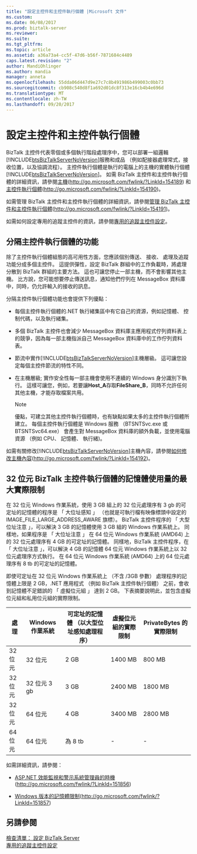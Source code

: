 ```yaml
---
title: "設定主控件和主控件執行個體 |Microsoft 文件"
ms.custom: 
ms.date: 06/08/2017
ms.prod: biztalk-server
ms.reviewer: 
ms.suite: 
ms.tgt_pltfrm: 
ms.topic: article
ms.assetid: a36a73a4-cc5f-47d6-b56f-7871684c4489
caps.latest.revision: "2"
author: MandiOhlinger
ms.author: mandia
manager: anneta
ms.openlocfilehash: 55dda06d447d9e27c7c8b491986b499003c0bb73
ms.sourcegitcommit: cb908c540d8f1a692d01dc8f313e16cb4b4e696d
ms.translationtype: MT
ms.contentlocale: zh-TW
ms.lasthandoff: 09/20/2017
---
```

# <a name="configuring-hosts-and-host-instances"></a>設定主控件和主控件執行個體
BizTalk 主控件代表零個或多個執行階段處理序中，您可以部署一組邏輯[!INCLUDE[btsBizTalkServerNoVersion](../includes/btsbiztalkservernoversion-md.md)]服務和成品 （例如配接器處理常式，接收位置，以及協調流程）。 主控件執行個體是執行的電腦上的主機的實體執行個體[!INCLUDE[btsBizTalkServerNoVersion](../includes/btsbiztalkservernoversion-md.md)]。 如需 BizTalk 主控件和主控件執行個體的詳細資訊，請參閱[主機](http://go.microsoft.com/fwlink/?LinkId=154189)(http://go.microsoft.com/fwlink/?LinkId=154189) 和[主控件執行個體](http://go.microsoft.com/fwlink/?LinkId=154190)(http://go.microsoft.com/fwlink/?LinkId=154190)。  
  
 如需管理 BizTalk 主控件和主控件執行個體的詳細資訊，請參閱[管理 BizTalk 主控件和主控件執行個體](http://go.microsoft.com/fwlink/?LinkId=154191)(http://go.microsoft.com/fwlink/?LinkId=154191)。  
  
 如需如何設定專用的追蹤主控件的資訊，請參閱[專用的追蹤主控件設定](../technical-guides/configuring-a-dedicated-tracking-host.md)。  
  
## <a name="separating-host-instances-by-functionality"></a>分隔主控件執行個體的功能  
 除了主控件執行個體組態的高可用性方面，您應該個別傳送、 接收、 處理及追蹤功能分成多個主控件。 這提供彈性，設定 BizTalk 群組中的工作負載時，將處理分散到 BizTalk 群組的主要方法。 這也可讓您停止一部主機，而不會影響其他主機。 比方說，您可能想要停止傳送訊息，通知他們佇列在 MessageBox 資料庫中，同時，仍允許輸入的接收的訊息。  
  
 分隔主控件執行個體功能也會提供下列優點：  
  
-   每個主控件執行個體的.NET 執行緒集區中有它自己的資源，例如記憶體、 控制代碼，以及執行緒集。  
  
-   多個 BizTalk 主控件也會減少 MessageBox 資料庫主應用程式佇列資料表上的競爭，因為每一部主機指派自己 MessageBox 資料庫中的工作佇列資料表。  
  
-   節流中實作[!INCLUDE[btsBizTalkServerNoVersion](../includes/btsbiztalkservernoversion-md.md)]主機層級。 這可讓您設定每個主控件節流的特性不同。  
  
-   在主機層級; 實作安全性每一部主機會使用不連續的 Windows 身分識別下執行。 這樣可讓您，例如，若要讓**Host_A**存取**FileShare_B**，同時不允許任何其他主機，才能存取檔案共用。  
  
    > [!NOTE]  
    >  優點，可建立其他主控件執行個體時，也有缺點如果太多的主控件執行個體所建立。 每個主控件執行個體是 Windows 服務 （BTSNTSvc.exe 或 BTSNTSvc64.exe） 會產生對 MessageBox 資料庫的額外負載，並使用電腦資源 （例如 CPU、 記憶體、 執行緒)。  
  
 如需有關修改[!INCLUDE[btsBizTalkServerNoVersion](../includes/btsbiztalkservernoversion-md.md)]主機內容，請參閱[如何修改主機內容](http://go.microsoft.com/fwlink/?LinkId=154192)(http://go.microsoft.com/fwlink/?LinkId=154192)。  
  
##  <a name="BKMK_MemLimit"></a>32 位元 BizTalk 主控件執行個體的記憶體使用量的最大實際限制  
 在 32 位元 Windows 作業系統，使用 3 GB 組上的 32 位元處理序有 3 gb 的可定址的記憶體的程序是 「 大位址感知 」 （也就是可執行檔有映像標頭中設定的 IMAGE_FILE_LARGE_ADDRESS_AWARE 旗標）。  BizTalk 主控件程序的 「 大型位址注意 」，可以解決 3 GB 的記憶體使用 3 GB 組的 Windows 作業系統上。  同樣地，如果程序是 「 大位址注意 」 在 64 位元 Windows 作業系統 (AMD64) 上的 32 位元處理序有 4 GB 的可定址的記憶體。  同樣地，BizTalk 主控件程序，在 「 大位址注意 」，可以解決 4 GB 的記憶體 64 位元 Windows 作業系統上以 32 位元處理序方式執行。 在 64 位元 Windows 作業系統 (AMD64) 上的 64 位元處理序有 8 tb 的可定址的記憶體。  
  
 即使可定址在 32 位元 Windows 作業系統上 （不含 /3GB 參數） 處理程序的記憶體上限是 2 GB，.NET 應用程式 （例如 BizTalk 主控件執行個體） 之前，會收到記憶體不足錯誤的 「 虛擬位元組 」 達到 2 GB。 下表摘要說明此，並包含虛擬位元組和私用位元組的實際限制。  
  
|處理|Windows 作業系統|可定址的記憶體 （以大型位址感知處理程序）|虛擬位元組的實際限制|PrivateBytes 的實際限制|  
|-------------|----------------|---------------------------------------------------------------|---------------------------------------|--------------------------------------|  
|32 位元|32 位元|2 GB|1400 MB|800 MB|  
|32 位元|32 位元 3 gb|3 GB|2400 MB|1800 MB|  
|32 位元|64 位元|4 GB|3400 MB|2800 MB|  
|64 位元|64 位元|為 8 tb|-|-|  
  
 如需詳細資訊，請參閱：  
  
-   [ASP.NET 效能監視和警示系統管理員的時機](http://go.microsoft.com/fwlink/?LinkId=151856)(http://go.microsoft.com/fwlink/?LinkId=151856)  
  
-   [Windows 版本的記憶體限制](http://go.microsoft.com/fwlink/?LinkId=151857)(http://go.microsoft.com/fwlink/?LinkId=151857)  
  
## <a name="see-also"></a>另請參閱  
 [檢查清單： 設定 BizTalk Server](../technical-guides/checklist-configuring-biztalk-server.md)   
 [專用的追蹤主控件設定](../technical-guides/configuring-a-dedicated-tracking-host.md)